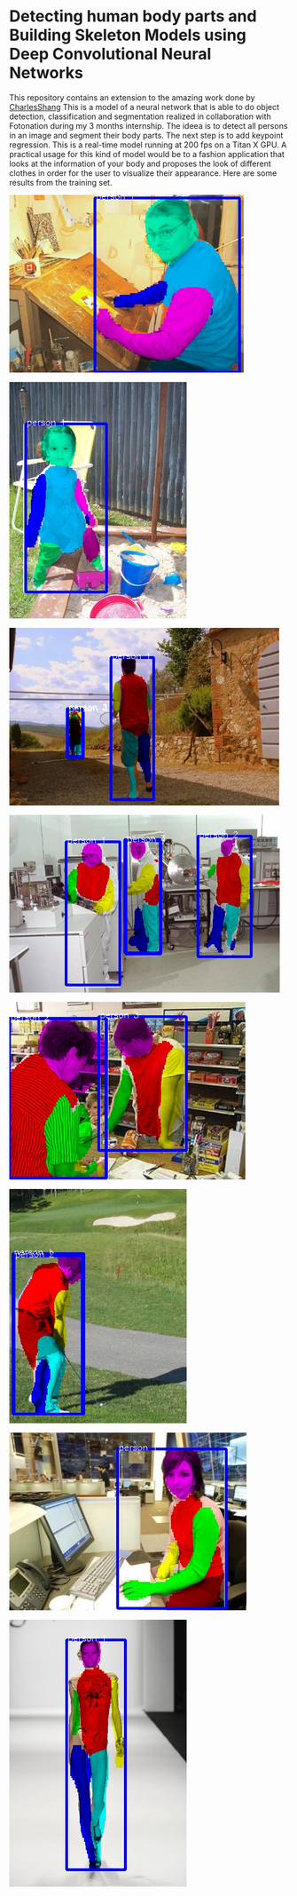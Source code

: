 # Detecting human body parts and Building Skeleton Models using Deep Convolutional Neural Networks

This repository contains an extension to the amazing work done by [CharlesShang](https://github.com/CharlesShang/FastMaskRCNN)
This is a model of a neural network that is able to do object detection, classification and segmentation realized in collaboration with Fotonation during my 3 months internship.
The ideea is to detect all persons in an image and segment their body parts. The next step is to add keypoint regression. This is a real-time model running at 200 fps on a Titan X GPU.
A practical usage for this kind of model would be to a fashion application that looks at the information of your body and proposes the look of different clothes in order for the user to visualize their appearance.
Here are some results from the training set.

![demo](media/testseg57_1.jpg)

![demo](media/testseg70_1.jpg)

![demo](media/testseg122_1.jpg)

![demo](media/testseg226_1.jpg)

![demo](media/testseg255_1.jpg)

![demo](media/testseg293_1.jpg)

![demo](media/testseg296_1.jpg)

![demo](media/testseg305_1.jpg)
